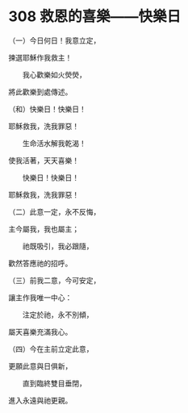 # 308 救恩的喜樂——快樂日

（一）今日何日！我意立定，

揀選耶穌作我救主！

　　我心歡樂如火熒熒，

將此歡樂到處傳述。

（和）快樂日！快樂日！

耶穌救我，洗我罪惡！

　　生命活水解我乾渴！

使我活著，天天喜樂！

　　快樂日！快樂日！

耶穌救我，洗我罪惡！

（二）此意一定，永不反悔，

主今屬我，我也屬主；

　　祂既吸引，我必跟隨，

歡然答應祂的招呼。

（三）前我二意，今可安定，

讓主作我唯一中心：

　　注定於祂，永不別傾，

屬天喜樂充滿我心。

（四）今在主前立定此意，

更願此意與日俱新，

　　直到臨終雙目垂閉，

進入永遠與祂更親。

